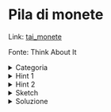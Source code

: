 # Pila di monete
Link: [tai_monete](https://training.olinfo.it/task/tai_monete)

Fonte: Think About It

<details>
<summary>Categoria</summary>
dp, minqueue
</details>

<details>
<summary>Hint 1</summary>
Come puoi risolvere il problema in O(NK)?
</details>

<details>
<summary>Hint 2</summary>
Prova a ottimizzare la dp, pensando anche ai tag. Vogliamo calcolare il minimo di un range in cui possiamo solo aggiungere in fondo e togliere dall'inizio, quindi...
</details>

<details>
<summary>Sketch</summary>
Per prima cosa pensiamo alla dp in 'O(NK)': per ogni elemento 'i' iteriamo sui '''K''' valori precedenti nella dp e scegliamo il valore ottimale, la soluzione sarà quindi `S - dp[j]`, dove `S` è la somma dei valori delle prime `i` monete (quell che guadagnamo sarà dato dalla differenza tra il totale e quello che guadagna il nostro avversario). Possiamo ottimizzare la dp utilizzando una minqueue: quando calcoliamo `dp[i]` la aggiungiamo in fondo alla minqueue e togliamo il valore di `dp[i-K]`, trovando quindi il minimo in `O(1)`.
</details>

<details>
<summary>Soluzione</summary>

```cpp
#include<bits/stdc++.h>

using namespace std;

struct MinQueue {
	deque<array<int, 2>> q;

	void add(int x, int i) {
		while (!q.empty() && q.back()[0] > x) {
			q.pop_back();
		}
		q.push_back({x, i});
	}

	bool remove(int i) {
		if (q.front()[1] == i) {
			q.pop_front();
			return true;
		}
		return false;
	}

	int min() {
		return q.empty() ? -1 : q.front()[0];
	}
};

int best_score(int N, int K, vector<int> &monete){
	MinQueue Q; Q.add(0, -1);

	int S = 0;
	vector<int> dp(N);
	for (int i = 0; i < N; i++) {
		S += monete[i];
		dp[i] = S - Q.min();
		Q.add(dp[i], i);
		Q.remove(i - K);
	}

	return dp[N - 1];
}
```
</details>
